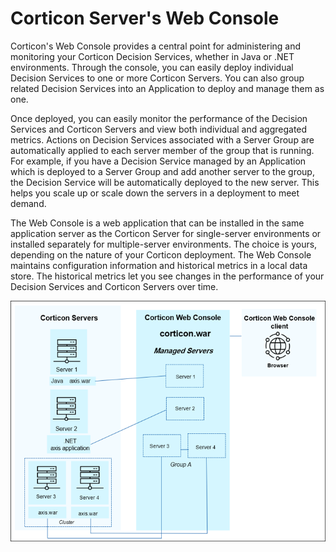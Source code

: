 # Corticon Server's Web Console

Corticon's Web Console provides a central point for administering and monitoring your Corticon Decision Services, whether in Java or .NET environments. Through the console, you can easily deploy individual Decision Services to one or more Corticon Servers. You can also group related Decision Services into an Application to deploy and manage them as one.

Once deployed, you can easily monitor the performance of the Decision Services and Corticon Servers and view both individual and aggregated metrics. Actions on Decision Services associated with a Server Group are automatically applied to each server member of the group that is running. For example, if you have a Decision Service managed by an Application which is deployed to a Server Group and add another server to the group, the Decision Service will be automatically deployed to the new server. This helps you scale up or scale down the servers in a deployment to meet demand.

The Web Console is a web application that can be installed in the same application server as the Corticon Server for single-server environments or installed separately for multiple-server environments. The choice is yours, depending on the nature of your Corticon deployment. The Web Console maintains configuration information and historical metrics in a local data store. The historical metrics let you see changes in the performance of your Decision Services and Corticon Servers over time.

![Corticon Web Console is ](../assets/WEB%20CONSOLE.png ')Corticon Web Console is a distinct installation option that creates a management server accessed from a browser to manage distributed application servers hosting Corticon deployments')